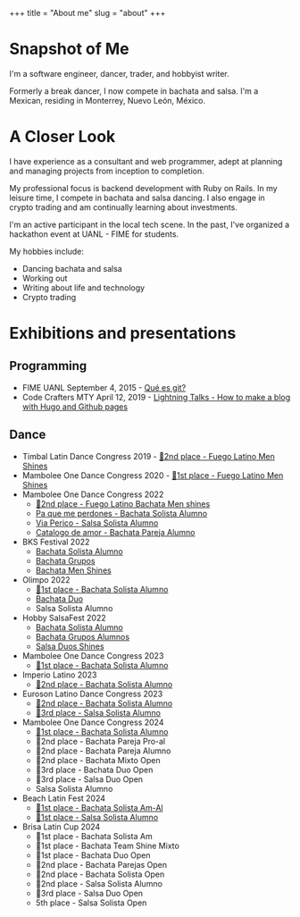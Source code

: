 +++
title = "About me"
slug = "about"
+++

# Snapshot of Me

I'm a software engineer, dancer, trader, and hobbyist writer.

Formerly a break dancer, I now compete in bachata and salsa. I'm a Mexican, residing in Monterrey, Nuevo León, México.

# A Closer Look

I have experience as a consultant and web programmer, adept at planning and managing projects from inception to completion. 

My professional focus is backend development with Ruby on Rails. In my leisure time, I compete in bachata and salsa dancing. I also engage in crypto trading and am continually learning about investments.

I'm an active participant in the local tech scene. In the past, I've organized a hackathon event at UANL - FIME for students.

My hobbies include:

- Dancing bachata and salsa
- Working out
- Writing about life and technology
- Crypto trading

# Exhibitions and presentations

## Programming

- FIME UANL September 4, 2015 - [Qué es git?](https://docs.google.com/presentation/d/1nM6y1TTKOk28Pk_Cv4lmCmLRpWqLJLozD6x__rvxN5Y/edit?usp=sharing)
- Code Crafters MTY April 12, 2019 - [Lightning Talks - How to make a blog with Hugo and Github pages](https://docs.google.com/presentation/d/16Np6grMtFSlnfoJ-KsN91QPb_NESclMR3AWw9Jc6MFE/edit?usp=sharing)

## Dance

- Timbal Latin Dance Congress 2019 - [🥈2nd place - Fuego Latino Men Shines](https://www.facebook.com/TIMBALDANCECONGRESS/videos/576061669623842/UzpfSTczNjExMDI1NzoxMDE2Mjg1OTA3NDY3MDI1OA/?q=timbal%20congress%20men%20shine&epa=SEARCH_BOX)
- Mambolee One Dance Congress 2020 - [🥇1st place - Fuego Latino Men Shines](https://www.facebook.com/MamboleeONE/videos/179732403335733)
- Mambolee One Dance Congress 2022 
  - [🥈2nd place - Fuego Latino Bachata Men shines](https://fb.watch/eKrEuaRkHy/)
  - [Pa que me perdones - Bachata Solista Alumno](https://fb.watch/bBoIn6JN3X/) 
  - [Via Perico - Salsa Solista Alumno](https://fb.watch/bBoI_zIexG/)
  - [Catalogo de amor - Bachata Pareja Alumno](https://fb.watch/bBoL8l1idM/)
- BKS Festival 2022
  - [Bachata Solista Alumno](https://www.facebook.com/793921981/videos/417107049784576/)
  - [Bachata Grupos](https://fb.watch/eKN1MF6Igg/)
  - [Bachata Men Shines](https://www.facebook.com/793921981/videos/441330537751269/)
- Olimpo 2022
  - [🥇1st place - Bachata Solista Alumno](https://fb.watch/eKM4U2y98N/)
  - [Bachata Duo](https://fb.watch/eKM63pUadb/)
  - Salsa Solista Alumno
- Hobby SalsaFest 2022
  - [Bachata Solista Alumno](https://fb.watch/eKs4qvOs0P/)
  - [Bachata Grupos Alumnos](https://fb.watch/eKLFtTUPiy/)
  - [Salsa Duos Shines](https://fb.watch/eKLI77CUrQ/)
- Mambolee One Dance Congress 2023
  - [🥇1st place - Bachata Solista Alumno](https://fb.watch/p0GhSp1EXg/)
- Imperio Latino 2023
  - [🥈2nd place - Bachata Solista Alumno](https://fb.watch/p0Gnlmw2pp/)
- Euroson Latino Dance Congress 2023
  - [🥈2nd place - Bachata Solista Alumno](https://fb.watch/p0GzPkXBZU/)
  - [🥉3rd place - Salsa Solista Alumno](https://fb.watch/p0GtQBRcIm/)
- Mambolee One Dance Congress 2024
  - [🥇1st place - Bachata Solista Alumno](https://www.facebook.com/100041993030366/videos/909271574226046/)
  - 🥈2nd place - Bachata Pareja Pro-al
  - 🥈2nd place - Bachata Pareja Alumno
  - 🥈2nd place - Bachata Mixto Open
  - 🥉3rd place - Bachata Duo Open
  - 🥉3rd place - Salsa Duo Open
  - Salsa Solista Alumno
- Beach Latin Fest 2024
  - [🥇1st place - Bachata Solista Am-Al](https://www.facebook.com/BeachLatinFriends/videos/1021641623088761)
  - [🥇1st place - Salsa Solista Alumno](https://www.facebook.com/BeachLatinFriends/videos/1029371465647551)
- Brisa Latin Cup 2024
  - 🥇1st place - Bachata Solista Am
  - 🥇1st place - Bachata Team Shine Mixto
  - 🥇1st place - Bachata Duo Open
  - 🥈2nd place - Bachata Parejas Open
  - 🥈2nd place - Bachata Solista Open
  - 🥈2nd place - Salsa Solista Alumno
  - 🥉3rd place - Salsa Duo Open
  - 5th place - Salsa Solista Open
